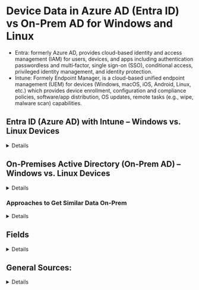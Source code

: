 # Device Data in Azure AD (Entra ID) vs On-Prem AD for Windows and Linux

- Entra: formerly Azure AD, provides cloud-based identity and access management (IAM) for users, devices, and apps including authentication passwordless and multi‑factor, single sign-on (SSO), conditional access, privileged identity management, and identity protection.
- Intune: Formely Endpoint Manager, is a cloud-based unified endpoint management (UEM) for devices (Windows, macOS, iOS, Android, Linux, etc.) which provides device enrollment, configuration and compliance policies, software/app distribution, OS updates, remote tasks (e.g., wipe, malware scan) capabilities.

## Entra ID (Azure AD) with Intune – Windows vs. Linux Devices

<details>

In an **Azure AD + Intune** environment, all managed devices (Windows, Linux, etc.) can be queried via Microsoft Graph.
However, the **available data and schema differ by platform**:

* **Microsoft Graph Intune API (Beta)** – Provides detailed device information through the `windowsManagedDevice` resource type. This Beta endpoint covers all Intune-managed devices, not just Windows. For example, `GET /beta/deviceManagement/managedDevices` returns a collection of `windowsManagedDevice` objects (inheriting from `managedDevice`). Windows devices have rich properties, while Linux devices have fewer populated fields. The `deviceType` property indicates platform (`windows`, `mac`, `android`, `linux`). Intune’s Beta API can list Linux endpoints, but many Windows-specific fields are empty or not applicable.
* **Microsoft Graph Intune API (v1.0)** – The stable endpoint (`GET /v1.0/deviceManagement/managedDevices`) returns all Intune-managed devices with a limited schema. Certain detailed properties available in beta (e.g., `hardwareInformation`, Windows-specific security state) are absent in v1.0. Both Windows and Linux devices are included, but data on Linux endpoints is minimal (e.g., device name, OS, compliance state). Intune’s Linux support is new, so hardware or security fields are often null for Linux machines. (By default, many hardware info sub-fields are null until explicitly retrieved, and some may not apply to Linux.)
* **Data Collected / Schema Differences** – Windows Intune clients report extensive information, including hardware specs, OS version, compliance state, encryption status, and antivirus status. The beta schema’s `hardwareInformation` object includes storage, serial number, TPM info, battery levels, and more, relevant to Windows and macOS. In contrast, Linux Intune clients report a smaller subset of information. Intune marks Linux devices as “corporate-owned” and evaluates compliance, but lacks detailed hardware inventory or Windows-specific fields like BitLocker, Defender, or IMEI. The Intune device summary confirms separate counting of Linux devices, indicating limited support.
* **Beta Endpoint and Linux** – The beta endpoint is not limited to Windows. It returns Linux devices enrolled in Intune as well. You use the same endpoints for all platforms. For example, a Linux Ubuntu Intune device appears in the `managedDevices` list with `operatingSystem: “Ubuntu 22.04”` and `deviceType: “linux”`. The data for Linux is sparser. (Intune Linux agent doesn’t collect all hardware details yet.)
* **Azure AD Device Records** – In Azure AD (Entra ID), each Intune-enrolled device has a directory object (`GET /devices` in Graph) that stores identity-centric info like OS type and version, join type, compliance, and management flags. This diverges between Windows and Linux:

  * A **Windows 10/11 PC** can be **Azure AD Joined** (cloud-joined, allowing user sign-in with Entra credentials) or
    **Hybrid AD Joined** (on-prem AD joined and Azure AD registered via sync). Azure AD denotes this with `trustType`
    values: e.g. `AzureAd` for cloud-joined, or `ServerAd` for on-prem domain joined. Such devices typically show *
    *`isManaged: true` and `isCompliant: true/false`** if managed by Intune. They have Azure AD info and can be
    targeted by conditional access or device-based authentication.
  * An **Intune-enrolled Linux** device **cannot do a full Azure AD Join** – Azure AD currently **supports only
    registration** for Linux endpoints. When a Linux machine (Ubuntu/RHEL desktop) enrolls via the Intune Linux
    client, it registers in Azure AD as a **“Workplace” joined device** (Azure AD registered, similar to mobile BYOD).
    In Azure AD Graph, its `trustType` will be `"Workplace"` (meaning Azure AD registered) rather than `AzureAd`. In
    effect, the Linux device object is created by the **Device Registration Service via Intune**, so it shows up in
    the directory’s “All Devices” with an OS and owner but *not* as an AD-joined computer.

### Key Graph API Endpoints (Cloud/Entra)

The table below outlines relevant Graph API endpoints and how they apply to Windows vs. Linux devices in Azure
AD/Intune:

- **GET** `/beta/deviceManagement/managedDevices` - Intune Beta, list all Intune-managed devices (returns `windowsManagedDevice` objects with full detail). Includes device name, user, OS, compliance state, and deep hardware/software info in beta. Returns*all* platforms enrolled in Intune (Windows, Linux, macOS, iOS, etc). **Windows:** Rich schema (e.g. `hardwareInformation`, `ownerType`, `managementState`). **Linux:** Included in results but many Windows-specific fields will be blank or default.
- GET `/v1.0/deviceManagement/managedDevices` - Intune v1.0 lists managed devices with a stable (limited) schema. It includes core properties like device ID, name, OS, ownership, compliance, and last check-in. By default, it doesn’t include verbose hardware info. It supports all Intune-managed devices, including Windows and Linux.
- For Windows devices, it displays basic fields like OS, compliance, and lastSync. For Linux devices, it displays similar fields, with the OS reflecting the device’s operating system and compliance state from Intune.
- **GET** `/v1.0/deviceManagement/managedDevices` - Azure AD Devices - List registered or joined devices in a directory. Each device’s info includes display name, Azure AD object ID, OS type/version, device ownership, compliance status, management status, and join type.

  **Windows:** Listed if joined or registered to Azure AD. Key fields: trustType (Azure AD, Server Ad, or Workplace), OS version, and OS name.

  **Linux:** Listed only if Intune-enrolled (Azure AD registration for Linux is via Intune). Entries typically have trustType: Workplace and OS like “Ubuntu 22.04”. They show isManaged: true and compliance state from Intune, but Azure AD lacks Windows-specific info (e.g., group policy).

**NOTE:**

Both services have an "ID" attribute to uniquely identify objects. The Azure AD ID field refers to the object ID, while
the Intune ID field is the Intune device ID.

Intune never directly references the Azure AD device object. Any modifications in the Endpoint Manager admin
center are replicated from Intune managedDevice to the Azure AD device object. Changes made in Azure AD are similarly
replicated back to Intune to keep the two records in sync.

The Intune managedDevice object's AzureADDeviceId attribute is a reference to the Azure AD device object's ID attribute.
Intune-managed devices have both Azure AD and Intune device records. User objects exist only in Azure AD and are
referenced from Intune.

When a device is enrolled in Intune, it registers two objects in Microsoft Graph:

- One under /deviceManagement/managedDevices/{managedDeviceId} (Intune managedDevice)
- Another under /devices/{deviceId} (Azure AD device object)
  The azureADDeviceId in the first object links directly to the deviceId (the Object ID) in the second

#### API: Beta vs. 1.0 with Delta

* v1.0 - **production-ready**, stable, minimal default responses
* Beta - **preview**, experimental features and endpoints, richer schemas.
  * returns more fields without the need for `$select`
* Delta - **mechanism** for tracking incremental changes to various resource collections.

Ex:

```plaintext
GET https://graph.microsoft.com/v1.0/users/delta

These two API calls return similar data
GET https://graph.microsoft.com/beta/me == GET https://graph.microsoft.com/v1.0/me?$select=displayName,mail,streetAddress
```

Currently we use the beta API in these connector files:

- https://github.com/search?q=repo%3AReach-Security%2Freach_security%20path%3A%22ms_graph_api.py%22%20%22beta%2F%22&type=code

#### Sources:

- https://techcommunity.microsoft.com/blog/intunecustomersuccess/understanding-the-intune-device-object-and-user-principal-name/3657593
- https://learn.microsoft.com/en-us/graph/delta-query-overview

</details>

## On-Premises Active Directory (On-Prem AD) – Windows vs. Linux Devices

<details>

For a purely on-premises AD environment (without Entra ID or Intune), it differs. The directory must be queried using traditional methods (LDAP or PowerShell) since there’s no Microsoft Graph API for on-prem AD. On-prem AD device data is also queried using traditional methods.
limited compared to Intune’s data. Key points:

* **AD Computer Object Attributes:** When a Windows machine joins an Active Directory domain, the domain controller
  records a computer object with basic attributes. AD stores the operating system name and version (as strings) and
  updates metadata like the last logon time. For example, a Windows 11 domain-joined PC’s AD object might have
  `OperatingSystem = “Windows 11 Enterprise”` and `OperatingSystemVersion = “10.0 (22000)”`. These fields are set
  automatically by the domain join process for Windows. Linux systems can be domain-joined using solutions like
  Samba/SSSD, but AD doesn’t natively recognize or update their OS attributes. Often, if you join an Ubuntu or RHEL
  server to AD, the `OperatingSystem` field is either a generic placeholder or blank unless manually updated.
  AD doesn’t collect hardware details or compliance info; it’s just a directory entry.
* **No Intune/MDM Data:** On-prem AD alone doesn’t track device compliance, encryption, or hardware inventory. It lacks
  concepts like “MDM managed” or “compliant,” which are cloud-based (Intune). AD devices are essentially security
  principals (with a GUID, name, and descriptive fields). Organizations rely on on-prem management tools for additional
  data.
* **Retrieving Device Info (On-Prem):** Since Graph API is not available for on-prem AD, you must query AD directly:

  * *LDAP or PowerShell:* An admin can use PowerShell Active Directory cmdlets or LDAP queries to retrieve computer
    objects. For instance, `Get-ADComputer -Properties OperatingSystem, OperatingSystemVersion, LastLogonDate` lists
    these fields. This works for Windows devices (with meaningful values) and Linux devices (with blank or custom
    values). For example, pre-staged Linux computer accounts have blank OS fields in AD, requiring
    a PowerShell script, or manual entry to fill in the OS name/version after joining. This manual step is automatic
    for Windows but not for Linux.
  * *WMI/Remote Queries:* To gather detailed hardware or software data in an on-prem network, an admin would query
    each machine directly (e.g. using WMI or SSH). For instance, using PowerShell’s CIM/WMI classes (like
    `Get-CimInstance Win32_ComputerSystem` on each Windows PC) can retrieve serial numbers, BIOS info, etc., but this
    is a custom solution. **There is no out-of-the-box AD mechanism to centralize this data** – typically one would
    use **System Center Configuration Manager (SCCM)** or similar. SCCM (if deployed) install an agent on each client
    to collect hardware/software inventory and stores it in a SQL database. SCCM has its own APIs or PowerShell module
    to extract this info. Recent versions of SCCM no longer support direct Linux client management.
    managing Linux in an on-prem setup might require third-party tools.
  *
* **Comparing On-Prem to Entra ID/Intune:** An on-prem AD environment is less uniform for device data. Windows devices
  in AD authenticate and update their OS info, while Linux devices are often just entries for Kerberos/LDAP
  authentication. Cloud Intune offers more data and management.

  * Intune/Graph can determine if a Windows device complies with policies or if a device wipe has been issued, but
    on-prem AD lacks this information. Auditing each system manually or via scripts is required.
  * Azure AD/Intune can retrieve real-time hardware details (manufacturer, model, TPM status) for Windows. On-prem AD
    lacks this by default; admins can manually populate the Description field or an extension attribute with some info.
  * **Endpoint queries:** In Azure AD, you use Graph queries to get device info centrally. In on-prem AD, you query
    domain controllers via LDAP. There are endpoints like AD Web Services (used by PowerShell), but not a REST API.
    On-prem endpoints are domain controllers responding to LDAP/Kerberos, and data is gathered using AD query tools.

#### MS‑ADTS: Microsoft Active Directory Technical Specification

Offical open specification documentation for the schema, state, and protocol behaviors for Active Directory Domain Services and Lightweight Directory Services

- Active Directory Lightweight Directory Services (AD LDS) - Microsoft’s full-, on-premises directory service
- Active Directory Domain Services (AD DS) - Formerly called ADAM, lightweight, stand-alone LDAP directory service 
  primarily used for application-specific purposes.

Sources:

- https://ldapwiki.com/wiki/Wiki.jsp?page=ObjectGUID
- https://winprotocoldoc.z19.web.core.windows.net/MS-ADLS/%5bMS-ADLS%5d.pdf

</details>

### Approaches to Get Similar Data On-Prem

<details>
These methods exclude the use of BloodHound Collectors.

Since there is no direct Graph API for on-prem AD, here are methods to capture similar information about domain-joined
devices:


| Method/Tool                        | What it Provides                                                                                                                                                                                                                                            | Windows vs. Linux Considerations                                                                                                                                                                                                                                                                                                   | Reference                                                                                                    |
|------------------------------------|-------------------------------------------------------------------------------------------------------------------------------------------------------------------------------------------------------------------------------------------------------------|------------------------------------------------------------------------------------------------------------------------------------------------------------------------------------------------------------------------------------------------------------------------------------------------------------------------------------|--------------------------------------------------------------------------------------------------------------|
| **AD PowerShell (Get-ADComputer)** | Retrieves AD computer object fields (name, OS, last logon, etc.) from a domain controller. Useful for basic inventory of what OS is recorded in AD and whether the account is enabled.                                                                      | **Windows:** OS info is usually up-to-date (set during domain join) – e.g. a Windows PC will show **OperatingSystem = “Windows 10 Pro”** in AD. **Linux:** OS fields may be missing or generic. Admins might script updates to tag Linux systems with their OS version in AD. No hardware or compliance data is available from AD. | https://learn.microsoft.com/en-us/powershell/module/activedirectory/get-adcomputer?view=windowsserver2025-ps |
| **LDAP Queries / ADSI**            | Low-level querying of AD via LDAP. Equivalent data to the above – you can read attributes like`operatingSystem` or `operatingSystemVersion` on computer objects. Allows custom filters (e.g. find all computers with `operatingSystem` containing “Linux”). | Same limitations: only as accurate as what’s stored in AD. Typically, Windows machines update their own AD attributes; Linux might not. Also, LDAP can retrieve attributes like last logon timestamps to see active devices.                                                                                                       | Standard AD schema documentation for computer objects                                                        |

In an Azure AD/Entra + Intune environment, you access the Graph APIs, including beta Intune endpoints, which retrieve detailed device information across operating systems. Windows devices provide more comprehensive data than Linux devices due to Intune’s current capabilities.

In contrast, in a traditional on-premises Active Directory (AD) setup, information is fragmented and limited. You can get basic operating system and identity information from AD for domain-joined devices, with Windows being well-documented and Linux being minimal. Anything beyond requires additional tooling or scripts.

On-premises AD lacks a direct beta API equivalent. Administrators must rely on AD queries and management system APIs to gather similar data. Device schemas differ significantly. Intune’s device record includes compliance status, owner type, and hardware specifications, while an AD computer object lacks these features (it functions as an account with an operating system name).

Each method has specific required fields and formats. Examples of Graph API outputs or AD PowerShell results are
provided.

</details>

## Fields

<details>

- On-premises AD contains technical and infrastructure-focused attributes not present in Azure AD/Entra
- Azure AD/Entra includes modern cloud-specific properties for licensing, compliance, and service integration

### Overlapping Attributes

These are attributes that should be able to match directly to each other, as the share the same purpose.

#### Device Objects


| On-Premises AD Attribute                     | Azure AD Attribute                                         | Description       |
|----------------------------------------------|------------------------------------------------------------|-------------------|
| cn, displayName, sn, distinguishedName, name | displayName, registeredOwners, onPremisesDistinguishedName | Device name       |
| **dNSHostName**                              | onPremisesDnsHostName, device.name,devices.hostNames       | DNS hostname      |
| **operatingSystem**                          | operatingSystem                                            | Operating system  |
| **operatingSystemVersion**                   | operatingSystemVersion                                     | OS version        |
| userCertificate, alternativeSecurityIds      | alternativeSecurityIds                                     | Certificate data  |
| **objectGUID** (MS-ADLS/LDAP Display Name)   | deviceId                                                   | Unique identifier |

#### Group Objects


| On-Premises AD Attribute                     | Azure AD Attribute          | Description         |
|----------------------------------------------|-----------------------------|---------------------|
| cn, displayName, sn, distinguishedName, name | displayName                 | Group name          |
| **description**                              | description                 | Group description   |
| **mail**                                     | mail                        | Group email address |
| **mailNickname**                             | mailNickname                | Email alias         |
| **member**                                   | members                     | Group membership    |
| **sAMAccountName**                           | onPremisesSamAccountName    | SAM account name    |
| **proxyAddresses**                           | proxyAddresses              | Email addresses     |
| **groupType**                                | securityEnabled/mailEnabled | Group type flags    |

#### User Objects

#### Domain Objects

### Org objects

### On-Premises Unique Attributes

### Azure/Entra Unique Attributes

#### Section Specific Source:

- https://activedirectorypro.com/ad-ldap-field-mapping/
- https://learn.microsoft.com/en-us/openspecs/windows_protocols/ms-adls/71ffde4b-5b5b-4623-9f40-cf4c835ceaa2
- https://www.rfc-editor.org/rfc/pdfrfc/rfc2849.txt.pdf
- https://winprotocoldoc.z19.web.core.windows.net/MS-ADLS/%5bMS-ADLS%5d.pdf
- https://agbo.blog/2020/12/09/rename-ad-user-using-powershell/
- https://learn.microsoft.com/en-us/graph/api/resources/intune-devices-deviceenrollmenttype?view=graph-rest-1.0
- https://learn.microsoft.com/en-us/graph/migrate-azure-ad-graph-property-differences
- https://learn.microsoft.com/vi-vn/graph/api/resources/device?view=graph-rest-1.0
- https://learn.microsoft.com/en-us/entra/identity/hybrid/cloud-sync/concept-attributes
- https://learn.microsoft.com/en-us/graph/api/resources/windowsupdates-azureaddevice?view=graph-rest-beta
- https://learn.microsoft.com/en-us/graph/api/windowsupdates-azureaddevice-get?view=graph-rest-beta&tabs=http
- https://learn.microsoft.com/en-us/graph/api/resources/user?view=graph-rest-beta
-

</details>

## General Sources:

<details>

- Microsoft Graph Beta – Intune `windowsManagedDevice` resource and schema

  - [Intune devices – windowsManagedDevice (beta) | Microsoft Learn](https://learn.microsoft.com/en-us/graph/api/resources/intune-devices-windowsmanageddevice?view=graph-rest-beta)
  - Cloud/Entra: Device data, schema, endpoint, Windows/Linux supported fields, schema differences
- Microsoft Graph Beta – Example of deviceType in managedDevices

  - [List managedDevices - Microsoft Graph beta | Microsoft Learn](https://learn.microsoft.com/en-us/graph/api/intune-devices-list-manageddevices?view=graph-rest-beta)
  - Cloud/Entra: Linux deviceType support, endpoint for both Windows and Linux
- Microsoft Graph v1.0 – Intune `managedDevice` resource

  - [managedDevice resource type | Microsoft Graph v1.0](https://learn.microsoft.com/en-us/graph/api/resources/intune-devices-manageddevice?view=graph-rest-1.0)
  - Cloud/Entra: Stable endpoint, basic schema, device inventory fields
- Microsoft Graph v1.0 – List managed devices

  - [List managedDevices - Microsoft Graph v1.0](https://learn.microsoft.com/en-us/graph/api/intune-devices-list-manageddevices?view=graph-rest-1.0)
  - Cloud/Entra: Supported actions, schema, Windows/Linux device listing
- Microsoft Intune – Supported devices and browsers

  - [Supported devices and browsers for Microsoft Intune | Microsoft Learn](https://learn.microsoft.com/en-us/intune/intune-service/fundamentals/supported-devices-browsers)
  - Cloud/Entra: Linux device management support, Intune enrollment, OS limitations
- Microsoft Intune – Linux enrollment and management

  - [Enroll Linux devices in Microsoft Intune | Microsoft Learn](https://learn.microsoft.com/en-us/mem/intune/enrollment/linux-enrollment)
  - Cloud/Entra: Linux Intune agent, enrollment process, what data is available
- Microsoft Intune – Linux device compliance policies

  - [Create compliance policies for Linux in Microsoft Intune | Microsoft Learn](https://learn.microsoft.com/en-us/mem/intune/protect/compliance-policy-create-linux)
  - Cloud/Entra: Compliance checks, supported Linux telemetry, compliance state reporting
- Microsoft Docs – Azure AD device registration and join types

  - [Join types in Azure Active Directory | Microsoft Learn](https://learn.microsoft.com/en-us/azure/active-directory/devices/device-registration-overview)
  - Cloud/Entra: Join types (`AzureAd`, `ServerAd`, `Workplace`), Linux vs. Windows directory status
- Microsoft Graph – device resource type (Azure AD/Entra)

  - [device resource type - Microsoft Graph v1.0](https://learn.microsoft.com/en-us/graph/api/resources/device?view=graph-rest-1.0)
  - Cloud/Entra: Directory device object, `trustType`, compliance, management status
- Microsoft Q&A – Linux Azure AD device registration via Intune

  - [Why do I not see my Azure VM in Azure AD devices? | Microsoft Q&A](https://learn.microsoft.com/en-us/answers/questions/1016565/why-do-i-not-see-my-azure-vm-in-azure-ad-devices)
  - Cloud/Entra: How Linux appears in Entra device list, registration, device object differences
- Microsoft Graph – Device properties: compliance, hardware, and management

  - [windowsManagedDevice resource type - Microsoft Graph beta](https://learn.microsoft.com/en-us/graph/api/resources/intune-devices-windowsmanageddevice?view=graph-rest-beta)
  - Cloud/Entra: Full list of properties, hardware and compliance states
- Microsoft Learn – Azure AD device trustType property

  - [Device object properties in Azure Active Directory | Microsoft Learn](https://learn.microsoft.com/en-us/azure/active-directory/devices/device-objects-properties)
  - Cloud/Entra: Property meanings (`trustType`, `isCompliant`, etc.), schema comparison
- Microsoft Docs – AD computer object schema

  - [Computer class - Windows Server | Microsoft Learn](https://learn.microsoft.com/en-us/windows/win32/adschema/c-computer)
  - On-prem AD: OS and other computer object attributes
- Microsoft Docs – PowerShell AD cmdlets

  - [Get-ADComputer (ActiveDirectory) | Microsoft Learn](https://learn.microsoft.com/en-us/powershell/module/activedirectory/get-adcomputer)
  - On-prem AD: Querying OS fields, attribute comparison, data retrieval
- Microsoft Learn – SCCM/Linux client management (on-prem)

  - [Support for Linux and UNIX clients in Configuration Manager | Microsoft Learn](https://learn.microsoft.com/en-us/mem/configmgr/core/clients/deploy/install/deploying-clients-to-unix-and-linux-computers)
  - On-prem AD: Inventory management, hardware data, Windows/Linux support
- Microsoft Learn – Overview of Intune device actions

  - [Device actions in Microsoft Intune | Microsoft Learn](https://learn.microsoft.com/en-us/mem/intune/remote-actions/device-management)
  - Cloud/Entra: Remote actions (retire, wipe, compliance), what can/can’t be done with Linux/Windows

</details>
